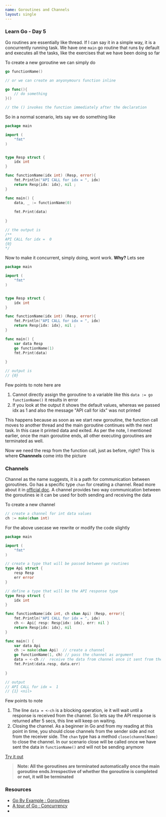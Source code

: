 ```yaml
---
name: Goroutines and Channels
layout: single
---
```


### Learn Go - Day 5

Go routines are essentially like thread. If I can say it in a simple way, it is a concurrently running task. We have one `main` go routine that runs by default and executes all the tasks, like the exercises that we have been doing so far


To create a new goroutine we can simply do

```go
go functionName()

// or we can create an anyonymours function inline

go func(){
    // do something
}()

// the () invokes the function immediately after the declaration

```

So in a normal scenario, lets say we do something like

```go
package main

import (
	"fmt"
)


type Resp struct {
	idx int
}

func functionName(idx int) (Resp, error){
	fmt.Println("API CALL for idx = ", idx)
	return Resp{idx: idx}, nil ;
}

func main() {
	data, _ := functionName(0)
	
	fmt.Print(data)
	
}

// the output is
/**
API CALL for idx =  0
{0}
*/
```

Now to make it concurrent, simply doing, wont work. **Why?** Lets see
```go
package main

import (
	"fmt"
)


type Resp struct {
	idx int
}

func functionName(idx int) (Resp, error){
	fmt.Println("API CALL for idx = ", idx)
	return Resp{idx: idx}, nil ;
}

func main() {
	var data Resp
	go functionName(1)
	fmt.Print(data)
	
}

// output is 
// {0}
```

Few points to note here are
1. Cannot directly assign the goroutine to a variable like this `data := go functionName()` it results in error
2. If you look at the output it shows the default values, whereas we passed idx as 1 and also the message "API call for idx" was not printed


This happens because as soon as we start new goroutine, the function call moves to another thread and the main goroutine continues with the next task. In this case it printed data and exited. As per the note, I mentioned earlier, once the main goroutine ends, all other executing goroutines are terminated as well. 

Now we need the resp from the function call, just as before, right? This is where **Channnels** come into the picture


### Channels

Channel as the name suggests, it is a path for communication between goroutines. Go has a specific type `chan` for creating a channel. Read more about it in [official doc](https://golang.org/ref/spec#Channel_types). A channel provides two way communication between the goroutines ie it can be used for both sending and receiving the data


To create a new channel

```go
// create a channel for int data values
ch := make(chan int)
```

For the above usecase we rewrite or modify the code slightly

```go
package main

import (
	"fmt"
)

// create a type that will be passed between go routines
type Api struct {
	resp Resp
	err error
}

// define a type that will be the API response type
type Resp struct {
	idx int
}

func functionName(idx int, ch chan Api) (Resp, error){
	fmt.Println("API CALL for idx = ", idx)
	ch <- Api{ resp: Resp{idx: idx}, err: nil }
	return Resp{idx: idx}, nil
}

func main() {
	var data Api
	ch := make(chan Api)  // create a channel
	go functionName(1, ch) // pass the channel as argument
	data = <-ch //  receive the data from channel once it sent from their
	fmt.Print(data.resp, data.err)
	
}

// output
// API CALL for idx =  1
// {1} <nil>
```


Few points to note
1. The line `data = <-ch` is a blocking operation, ie it will wait until a response is received from the channel. So lets say the API response is returned after 5 secs, this line will keep on waiting.
2. Closing the channel. As a beginner in Go and from my reading at this point in time, you should close channels from the sender side and not from the receiver side. The `chan` type has a method `close(channelName)` to close the channel. In our scenario close will be called once we have sent the data in `functionName()` and will not be sending anymore 

[Try it out](https://play.golang.org/)


> **Note: All the goroutines are terminated automatically once the main goroutine ends.Irrespective of whether the goroutine is completed or not, it will be terminated**


### Resources
- [Go By Example : Goroutines](https://gobyexample.com/goroutines)
- [A tour of Go : Concurrency](#)
- 